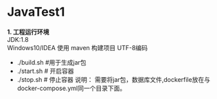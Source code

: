 # JavaTest1   #
**1. 工程运行环境**  
JDK:1.8  
Windows10/IDEA 
使用 maven 构建项目
UTF-8编码
  

*  ./build.sh #用于生成jar包
*  ./start.sh # 开启容器
*  ./stop.sh # 停止容器
说明： 需要将jar包，数据库文件,dockerfile放在与docker-compose.yml同一个目录下面。
            
   
